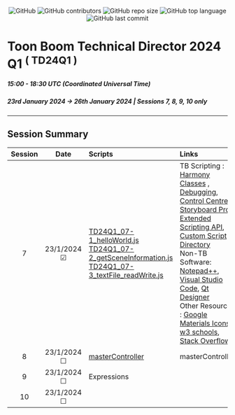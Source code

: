<div style="text-align:center">

![GitHub](https://img.shields.io/github/license/ToonTools/TD_Course_2024_Q1)
![GitHub contributors](https://img.shields.io/github/contributors/ToonTools/TD_Course_2024_Q1)
![GitHub repo size](https://img.shields.io/github/repo-size/ToonTools/TD_Course_2024_Q1)
![GitHub top language](https://img.shields.io/github/languages/top/ToonTools/TD_Course_2024_Q1)
![GitHub last commit](https://img.shields.io/github/last-commit/ToonTools/TD_Course_2024_Q1)

</div>

# Toon Boom Technical Director 2024 Q1  <sup>( TD24Q1 )</sup>
##### 15:00 - 18:30 UTC (Coordinated Universal Time) 
##### 23rd January 2024 -> 26th January 2024 | Sessions 7, 8, 9, 10 only
---
## Session Summary
| Session | Date | Scripts | Links |
| :----:|:----:|:---|  :---|                                    
| 7 | 23/1/2024 &#9745; |[TD24Q1_07-1_helloWorld.js](scripts/TD24Q1_07-1_helloWorld.js) <br> [TD24Q1_07-2_getSceneInformation.js](scripts/TD24Q1_07-2_getSceneInformation.js) <br> [TD24Q1_07-3_textFile_readWrite.js](scripts/TD24Q1_07-3_textFile_readWrite.js)|TB Scripting : [Harmony Classes](https://docs.toonboom.com/help/harmony-22/scripting/script/classes.html) , [Debugging](https://docs.toonboom.com/help/harmony-20/premium/scripting/troubleshoot-script-error.html?Highlight=debugger), [Control Centre](https://docs.toonboom.com/help/harmony-22/scripting/dbscript/index.html), [Storyboard Pro](https://docs.toonboom.com/help/storyboard-pro-22/storyboard/scripting/reference/index.html), [Extended Scripting API](https://docs.toonboom.com/help/harmony-22/scripting/extended/index.html), [Custom Script Directory](https://docs.toonboom.com/help/harmony-20/premium/scripting/store-script-custom-folder.html?Highlight=TOONBOOM_GLOBAL_SCRIPT_LOCATION) <br> Non-TB Software: [Notepad++](https://notepad-plus-plus.org/downloads/), [Visual Studio Code](https://code.visualstudio.com/Download), [Qt Designer](https://build-system.fman.io/qt-designer-download)<br> Other Resources : [Google Materials Icons](https://fonts.google.com/icons), [w3 schools](https://www.w3schools.com/), [Stack Overflow](https://stackoverflow.com/)         
| 8 | 23/1/2024 &#9744; | [masterController](masterController) |  masterController                         
| 9 | 23/1/2024 &#9744; | Expressions |
| 10 | 23/1/2024 &#9744;| |
